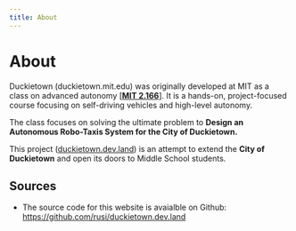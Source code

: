 ```yaml
---
title: About
---
```


# About

Duckietown (duckietown.mit.edu) was originally developed at MIT as a class on advanced autonomy [[**MIT 2.166**](http://duckietown.mit.edu)].
It is a hands-on, project-focused course focusing on self-driving vehicles and high-level autonomy.

The class focuses on solving the ultimate problem to 
**Design an Autonomous Robo-Taxis System for the City of Duckietown.**

This project ([duckietown.dev.land](http://duckietown.dev.land)) is an attempt to extend
the **City of Duckietown** and open its doors to Middle School students.

## Sources

* The source code for this website is avaialble on Github:
  https://github.com/rusi/duckietown.dev.land
